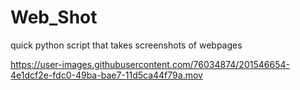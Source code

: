 # Web_Shot
quick python script that takes screenshots of webpages


https://user-images.githubusercontent.com/76034874/201546654-4e1dcf2e-fdc0-49ba-bae7-11d5ca44f79a.mov

